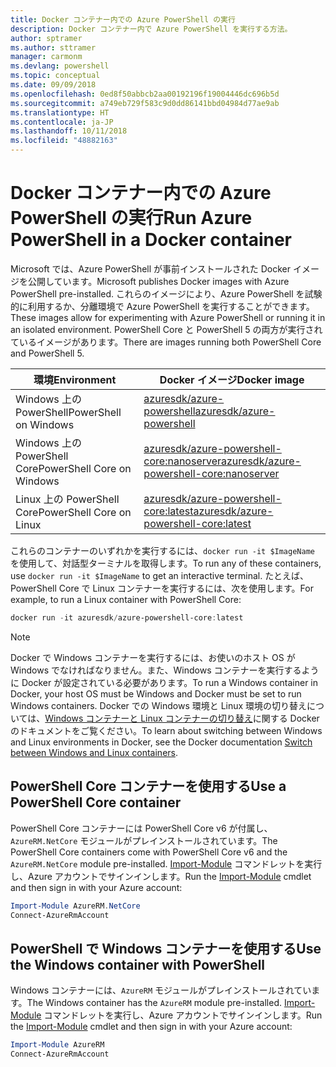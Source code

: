 ```yaml
---
title: Docker コンテナー内での Azure PowerShell の実行
description: Docker コンテナー内で Azure PowerShell を実行する方法。
author: sptramer
ms.author: sttramer
manager: carmonm
ms.devlang: powershell
ms.topic: conceptual
ms.date: 09/09/2018
ms.openlocfilehash: 0ed8f50abbcb2aa00192196f19004446dc696b5d
ms.sourcegitcommit: a749eb729f583c9d0dd86141bbd04984d77ae9ab
ms.translationtype: HT
ms.contentlocale: ja-JP
ms.lasthandoff: 10/11/2018
ms.locfileid: "48882163"
---
```

# <a name="run-azure-powershell-in-a-docker-container"></a><span data-ttu-id="dcb33-103">Docker コンテナー内での Azure PowerShell の実行</span><span class="sxs-lookup"><span data-stu-id="dcb33-103">Run Azure PowerShell in a Docker container</span></span>

<span data-ttu-id="dcb33-104">Microsoft では、Azure PowerShell が事前インストールされた Docker イメージを公開しています。</span><span class="sxs-lookup"><span data-stu-id="dcb33-104">Microsoft publishes Docker images with Azure PowerShell pre-installed.</span></span> <span data-ttu-id="dcb33-105">これらのイメージにより、Azure PowerShell を試験的に利用するか、分離環境で Azure PowerShell を実行することができます。</span><span class="sxs-lookup"><span data-stu-id="dcb33-105">These images allow for experimenting with Azure PowerShell or running it in an isolated environment.</span></span> <span data-ttu-id="dcb33-106">PowerShell Core と PowerShell 5 の両方が実行されているイメージがあります。</span><span class="sxs-lookup"><span data-stu-id="dcb33-106">There are images running both PowerShell Core and PowerShell 5.</span></span> 

| <span data-ttu-id="dcb33-107">環境</span><span class="sxs-lookup"><span data-stu-id="dcb33-107">Environment</span></span> | <span data-ttu-id="dcb33-108">Docker イメージ</span><span class="sxs-lookup"><span data-stu-id="dcb33-108">Docker image</span></span> |
|-------------|--------------|
| <span data-ttu-id="dcb33-109">Windows 上の PowerShell</span><span class="sxs-lookup"><span data-stu-id="dcb33-109">PowerShell on Windows</span></span> | [<span data-ttu-id="dcb33-110">azuresdk/azure-powershell</span><span class="sxs-lookup"><span data-stu-id="dcb33-110">azuresdk/azure-powershell</span></span>](https://hub.docker.com/r/azuresdk/azure-powershell/) |
| <span data-ttu-id="dcb33-111">Windows 上の PowerShell Core</span><span class="sxs-lookup"><span data-stu-id="dcb33-111">PowerShell Core on Windows</span></span> | [<span data-ttu-id="dcb33-112">azuresdk/azure-powershell-core:nanoserver</span><span class="sxs-lookup"><span data-stu-id="dcb33-112">azuresdk/azure-powershell-core:nanoserver</span></span>](https://hub.docker.com/r/azuresdk/azure-powershell-core/) |
| <span data-ttu-id="dcb33-113">Linux 上の PowerShell Core</span><span class="sxs-lookup"><span data-stu-id="dcb33-113">PowerShell Core on Linux</span></span> | [<span data-ttu-id="dcb33-114">azuresdk/azure-powershell-core:latest</span><span class="sxs-lookup"><span data-stu-id="dcb33-114">azuresdk/azure-powershell-core:latest</span></span>](https://hub.docker.com/r/azuresdk/azure-powershell-core/) |

<span data-ttu-id="dcb33-115">これらのコンテナーのいずれかを実行するには、`docker run -it $ImageName` を使用して、対話型ターミナルを取得します。</span><span class="sxs-lookup"><span data-stu-id="dcb33-115">To run any of these containers, use `docker run -it $ImageName` to get an interactive terminal.</span></span> <span data-ttu-id="dcb33-116">たとえば、PowerShell Core で Linux コンテナーを実行するには、次を使用します。</span><span class="sxs-lookup"><span data-stu-id="dcb33-116">For example, to run a Linux container with PowerShell Core:</span></span>

```powershell
docker run -it azuresdk/azure-powershell-core:latest
```

> [!NOTE]
> <span data-ttu-id="dcb33-117">Docker で Windows コンテナーを実行するには、お使いのホスト OS が Windows でなければなりません。また、Windows コンテナーを実行するように Docker が設定されている必要があります。</span><span class="sxs-lookup"><span data-stu-id="dcb33-117">To run a Windows container in Docker, your host OS must be Windows and Docker must be set to run Windows containers.</span></span> <span data-ttu-id="dcb33-118">Docker での Windows 環境と Linux 環境の切り替えについては、[Windows コンテナーと Linux コンテナーの切り替え](https://docs.docker.com/docker-for-windows/#switch-between-windows-and-linux-containers)に関する Docker のドキュメントをご覧ください。</span><span class="sxs-lookup"><span data-stu-id="dcb33-118">To learn about switching between Windows and Linux environments in Docker, see the Docker documentation [Switch between Windows and Linux containers](https://docs.docker.com/docker-for-windows/#switch-between-windows-and-linux-containers).</span></span>

## <a name="use-a-powershell-core-container"></a><span data-ttu-id="dcb33-119">PowerShell Core コンテナーを使用する</span><span class="sxs-lookup"><span data-stu-id="dcb33-119">Use a PowerShell Core container</span></span>

<span data-ttu-id="dcb33-120">PowerShell Core コンテナーには PowerShell Core v6 が付属し、`AzureRM.NetCore` モジュールがプレインストールされています。</span><span class="sxs-lookup"><span data-stu-id="dcb33-120">The PowerShell Core containers come with PowerShell Core v6 and the `AzureRM.NetCore` module pre-installed.</span></span> <span data-ttu-id="dcb33-121">[Import-Module](/powershell/module/microsoft.powershell.core/import-module) コマンドレットを実行し、Azure アカウントでサインインします。</span><span class="sxs-lookup"><span data-stu-id="dcb33-121">Run the [Import-Module](/powershell/module/microsoft.powershell.core/import-module) cmdlet and then sign in with your Azure account:</span></span>

```powershell
Import-Module AzureRM.NetCore
Connect-AzureRmAccount
```

## <a name="use-the-windows-container-with-powershell"></a><span data-ttu-id="dcb33-122">PowerShell で Windows コンテナーを使用する</span><span class="sxs-lookup"><span data-stu-id="dcb33-122">Use the Windows container with PowerShell</span></span>

<span data-ttu-id="dcb33-123">Windows コンテナーには、`AzureRM` モジュールがプレインストールされています。</span><span class="sxs-lookup"><span data-stu-id="dcb33-123">The Windows container has the `AzureRM` module pre-installed.</span></span> <span data-ttu-id="dcb33-124">[Import-Module](/powershell/module/microsoft.powershell.core/import-module) コマンドレットを実行し、Azure アカウントでサインインします。</span><span class="sxs-lookup"><span data-stu-id="dcb33-124">Run the [Import-Module](/powershell/module/microsoft.powershell.core/import-module) cmdlet and then sign in with your Azure account:</span></span>

```powershell
Import-Module AzureRM
Connect-AzureRmAccount
```
